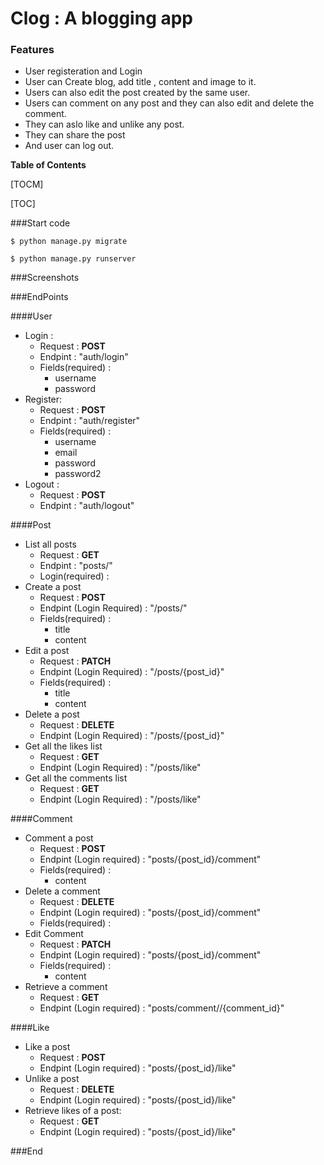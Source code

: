 # Clog : A blogging app

### Features

- User registeration and Login
- User can Create blog, add title , content and image to it.
- Users can also edit the post created by the same user.
- Users can comment on any post and they can also edit and delete the comment.
- They can aslo like and unlike any post.
- They can share the post
- And user can log out.




**Table of Contents**

[TOCM]

[TOC]


###Start code

`$ python manage.py migrate`

`$ python manage.py runserver`



###Screenshots


###EndPoints

####User

> 
- Login : 
	+ Request : **POST**
	+ Endpint :  "auth/login"
	+ Fields(required) : 
		+ username
		+ password
- Register:
	+ Request : **POST**
	+ Endpint :  "auth/register"
	+ Fields(required) : 
		+ username
		+ email
		+ password
		+ password2
- Logout :
	+ Request : **POST**
	+ Endpint : "auth/logout"
	
####Post
* List all posts
	+ Request : **GET**
	+ Endpint :  "posts/"
	+ Login(required) : 
* Create a post
	+ Request : **POST**
	+ Endpint (Login Required) :  "/posts/"
	+ Fields(required)  :
		+ title
		+ content
* Edit a post
	+ Request : **PATCH**
	+ Endpint (Login Required) :  "/posts/{post_id}"
	+ Fields(required)  :
		+ title
		+ content
* Delete a post
	+ Request : **DELETE**
	+ Endpint (Login Required) :  "/posts/{post_id}"
* Get all the likes list
	+ Request : **GET**
	+ Endpint (Login Required) :  "/posts/like"
* Get all the comments list
	+ Request : **GET**
	+ Endpint (Login Required) :  "/posts/like"
	
####Comment
                
> 
+ Comment a post
	+ Request : **POST**
	+ Endpint (Login required) :  "posts/{post_id}/comment"
	+ Fields(required) :
		+ content
+ Delete a comment
	+ Request : **DELETE**
	+ Endpint (Login required) :  "posts/{post_id}/comment"
	+ Fields(required) :
+ Edit Comment
	+ Request : **PATCH**
	+ Endpint (Login required) :  "posts/{post_id}/comment"
	+ Fields(required) :
		+ content
+ Retrieve a comment
	+ Request : **GET**
	+ Endpint (Login required) :  "posts/comment//{comment_id}"

####Like
>                 
+ Like a post
	+ Request : **POST**
	+ Endpint (Login required) :  "posts/{post_id}/like"
+ Unlike a post
	+ Request : **DELETE**
	+ Endpint (Login required) :  "posts/{post_id}/like"
+ Retrieve likes of a post:
	+ Request : **GET**
	+ Endpint (Login required) :  "posts/{post_id}/like"


###End
